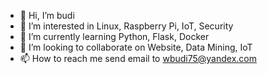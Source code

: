 - 👋 Hi, I’m budi
- 👀 I’m interested in Linux, Raspberry Pi, IoT, Security
- 🌱 I’m currently learning Python, Flask, Docker
- 💞️ I’m looking to collaborate on Website, Data Mining, IoT
- 📫 How to reach me send email to wbudi75@yandex.com

<!---
wbudi75/wbudi75 is a ✨ special ✨ repository because its `README.md` (this file) appears on your GitHub profile.
You can click the Preview link to take a look at your changes.
--->
